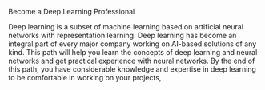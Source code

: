 Become a Deep Learning Professional

Deep learning is a subset of machine learning based on artificial neural networks with representation learning. Deep learning has become an integral part of every major company working on AI-based solutions of any kind. This path will help you learn the concepts of deep learning and neural networks and get practical experience with neural networks. By the end of this path, you have considerable knowledge and expertise in deep learning to be comfortable in working on your projects,
